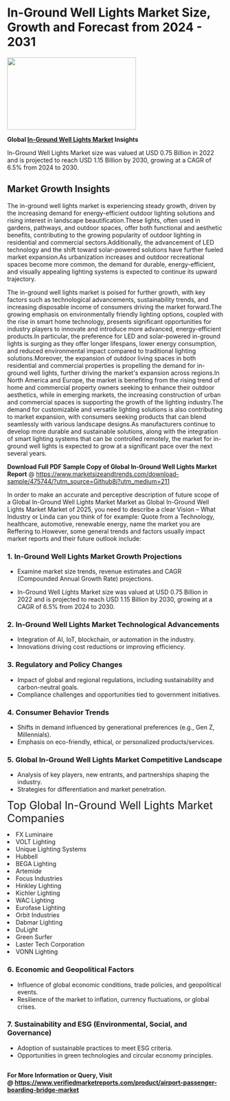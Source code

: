 <H1>In-Ground Well Lights Market Size, Growth and Forecast from 2024 - 2031</H1><img class="aligncenter size-medium wp-image-584254" src="https://thirdeyenews.in/wp-content/uploads/2024/09/Global-Market-Research-300x168.jpeg" alt="" width="300" height="168" /><p><strong>Global&nbsp;<a href="https://www.marketsizeandtrends.com/download-sample/475744/?utm_source=Github8j?utm_medium=211">In-Ground Well Lights Market</a> Insights</strong></p><p>In-Ground Well Lights Market size was valued at USD 0.75 Billion in 2022 and is projected to reach USD 1.15 Billion by 2030, growing at a CAGR of 6.5% from 2024 to 2030.</p><p><h2>Market Growth Insights</h2> <p>The in-ground well lights market is experiencing steady growth, driven by the increasing demand for energy-efficient outdoor lighting solutions and rising interest in landscape beautification.These lights, often used in gardens, pathways, and outdoor spaces, offer both functional and aesthetic benefits, contributing to the growing popularity of outdoor lighting in residential and commercial sectors.Additionally, the advancement of LED technology and the shift toward solar-powered solutions have further fueled market expansion.As urbanization increases and outdoor recreational spaces become more common, the demand for durable, energy-efficient, and visually appealing lighting systems is expected to continue its upward trajectory.</p> <p>The in-ground well lights market is poised for further growth, with key factors such as technological advancements, sustainability trends, and increasing disposable income of consumers driving the market forward.The growing emphasis on environmentally friendly lighting options, coupled with the rise in smart home technology, presents significant opportunities for industry players to innovate and introduce more advanced, energy-efficient products.In particular, the preference for LED and solar-powered in-ground lights is surging as they offer longer lifespans, lower energy consumption, and reduced environmental impact compared to traditional lighting solutions.Moreover, the expansion of outdoor living spaces in both residential and commercial properties is propelling the demand for in-ground well lights, further driving the market's expansion across regions.In North America and Europe, the market is benefiting from the rising trend of home and commercial property owners seeking to enhance their outdoor aesthetics, while in emerging markets, the increasing construction of urban and commercial spaces is supporting the growth of the lighting industry.The demand for customizable and versatile lighting solutions is also contributing to market expansion, with consumers seeking products that can blend seamlessly with various landscape designs.As manufacturers continue to develop more durable and sustainable solutions, along with the integration of smart lighting systems that can be controlled remotely, the market for in-ground well lights is expected to grow at a significant pace over the next several years.</p> <p><span class=""><strong>Download Full PDF Sample Copy of Global In-Ground Well Lights Market Report</strong> @ <a href="https://www.marketsizeandtrends.com/download-sample/475744/?utm_source=Github8j?utm_medium=211" target="_blank">https://www.marketsizeandtrends.com/download-sample/475744/?utm_source=Github8j?utm_medium=211</a></span></p><p>In order to make an accurate and perceptive description of future scope of a Global&nbsp;In-Ground Well Lights Market Market as Global&nbsp;In-Ground Well Lights Market Market of 2025, you need to describe a clear Vision &ndash; What Industry or Linda can you think of for example: Quote from a Technology, healthcare, automotive, renewable energy, name the market you are Reffering to.However, some general trends and factors usually impact market reports and their future outlook include:</p><h3>1.&nbsp;<strong>In-Ground Well Lights Market Growth Projections</strong></h3><ul><li>Examine market size trends, revenue estimates and CAGR (Compounded Annual Growth Rate) projections.</li><li><p>In-Ground Well Lights Market size was valued at USD 0.75 Billion in 2022 and is projected to reach USD 1.15 Billion by 2030, growing at a CAGR of 6.5% from 2024 to 2030.</p></li></ul><h3>2.&nbsp;<strong>In-Ground Well Lights Market Technological Advancements</strong></h3><ul><li>Integration of AI, IoT, blockchain, or automation in the industry.</li><li>Innovations driving cost reductions or improving efficiency.</li></ul><h3>3.&nbsp;<strong>Regulatory and Policy Changes</strong></h3><ul><li>Impact of global and regional regulations, including sustainability and carbon-neutral goals.</li><li>Compliance challenges and opportunities tied to government initiatives.</li></ul><h3>4.&nbsp;<strong>Consumer Behavior Trends</strong></h3><ul><li>Shifts in demand influenced by generational preferences (e.g., Gen Z, Millennials).</li><li>Emphasis on eco-friendly, ethical, or personalized products/services.</li></ul><h3>5.&nbsp;<strong>Global In-Ground Well Lights Market Competitive Landscape</strong></h3><ul><li>Analysis of key players, new entrants, and partnerships shaping the industry.</li><li>Strategies for differentiation and market penetration.</li></ul><p data-pm-slice="1 1 []"><span style="color: inherit; font-family: inherit; font-size: 25px;">Top Global In-Ground Well Lights Market Companies</span></p><div class="" data-test-id=""><p><li>FX Luminaire</li><li> VOLT Lighting</li><li> Unique Lighting Systems</li><li> Hubbell</li><li> BEGA Lighting</li><li> Artemide</li><li> Focus Industries</li><li> Hinkley Lighting</li><li> Kichler Lighting</li><li> WAC Lighting</li><li> Eurofase Lighting</li><li> Orbit Industries</li><li> Dabmar Lighting</li><li> DuLight</li><li> Green Surfer</li><li> Laster Tech Corporation</li><li> VONN Lighting</li></p></div><h3>6.&nbsp;<strong>Economic and Geopolitical Factors</strong></h3><ul><li>Influence of global economic conditions, trade policies, and geopolitical events.</li><li>Resilience of the market to inflation, currency fluctuations, or global crises.</li></ul><h3>7.&nbsp;<strong>Sustainability and ESG (Environmental, Social, and Governance)</strong></h3><ul><li>Adoption of sustainable practices to meet ESG criteria.</li><li>Opportunities in green technologies and circular economy principles.</li></ul><h2><strong style="font-size: 14px;">For More Information or Query, Visit @&nbsp;</strong><a style="background-color: #ffffff; font-size: 14px;" href="https://www.marketsizeandtrends.com/report/in-ground-well-lights-market/" target="_blank">https://www.verifiedmarketreports.com/product/airport-passenger-boarding-bridge-market</a></h2>